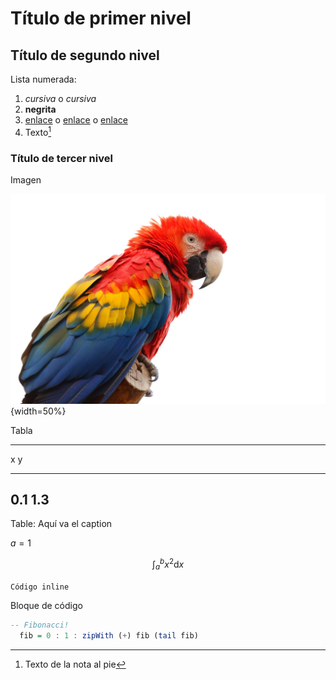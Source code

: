 # Título de primer nivel

## Título de segundo nivel

Lista numerada:

1. *cursiva* o _cursiva_
1. **negrita**
1. [enlace](url) o [enlace] o [enlace][ref]
1. Texto[^nota]

[^nota]: Texto de la nota al pie

[enlace]: url

[ref]: url

### Título de tercer nivel

Imagen

![Texto alternativo](ejemplo.jpg){width=50%}

Tabla

------------
  x      y
----- ------
 0.1   1.3 
------------

Table: Aquí va el caption

$a=1$

$$\int_a^b x^2 \mathrm{d}x$$

`Código inline`

Bloque de código

```haskell
-- Fibonacci!
  fib = 0 : 1 : zipWith (+) fib (tail fib)
```
